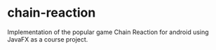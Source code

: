 # chain-reaction
Implementation of the popular game Chain Reaction for android using JavaFX as a course project.
